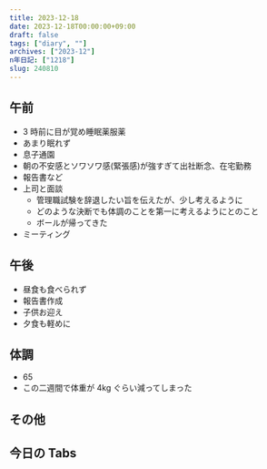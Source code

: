 ```yaml
---
title: 2023-12-18
date: 2023-12-18T00:00:00+09:00
draft: false
tags: ["diary", ""]
archives: ["2023-12"]
n年日記: ["1218"]
slug: 240810
---
```


## 午前

- 3 時前に目が覚め睡眠薬服薬
- あまり眠れず
- 息子通園
- 朝の不安感とソワソワ感(緊張感)が強すぎて出社断念、在宅勤務
- 報告書など
- 上司と面談
  - 管理職試験を辞退したい旨を伝えたが、少し考えるように
  - どのような決断でも体調のことを第一に考えるようにとのこと
  - ボールが帰ってきた
- ミーティング

## 午後

- 昼食も食べられず
- 報告書作成
- 子供お迎え
- 夕食も軽めに

## 体調

- 65
- この二週間で体重が 4kg ぐらい減ってしまった

## その他

## 今日の Tabs

